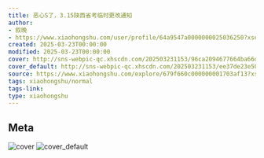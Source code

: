 ```yaml
---
title: 恶心S了，3.15陕西省考临时更改通知
author:
- 叙晚
- https://www.xiaohongshu.com/user/profile/64a9547a0000000025036250?xsec_token=undefined
created: 2025-03-23T00:00:00
modified: 2025-03-23T00:00:00
cover: http://sns-webpic-qc.xhscdn.com/202503231153/96ca2094677664ba66d262220fab050c/1040g2sg31ddbedg0h06g5p59aht9eoignt4m48g!nc_n_webp_prv_1
cover_default: http://sns-webpic-qc.xhscdn.com/202503231153/ee37de23e5098fc6e682b31dc9c472a1/1040g2sg31ddbedg0h06g5p59aht9eoignt4m48g!nc_n_webp_mw_1
source: https://www.xiaohongshu.com/explore/679f660c000000001703af13?xsec_token=ABGps3ptPBwyA12L0QXIXBtIkP7bI7EUJ-tjC-f6E-RRA=
tags: xiaohongshu/normal
tags-link:
type: xiaohongshu
---
```


## Meta

![cover](http://sns-webpic-qc.xhscdn.com/202503231153/96ca2094677664ba66d262220fab050c/1040g2sg31ddbedg0h06g5p59aht9eoignt4m48g!nc_n_webp_prv_1)
![cover_default](http://sns-webpic-qc.xhscdn.com/202503231153/ee37de23e5098fc6e682b31dc9c472a1/1040g2sg31ddbedg0h06g5p59aht9eoignt4m48g!nc_n_webp_mw_1)
